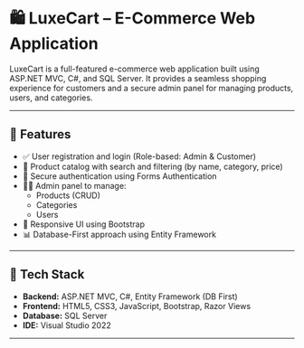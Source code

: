 # 🛍️ LuxeCart – E-Commerce Web Application

LuxeCart is a full-featured e-commerce web application built using ASP.NET MVC, C#, and SQL Server. It provides a seamless shopping experience for customers and a secure admin panel for managing products, users, and categories.

---

## 🚀 Features

- ✅ User registration and login (Role-based: Admin & Customer)
- 🛒 Product catalog with search and filtering (by name, category, price)
- 🔐 Secure authentication using Forms Authentication
- 🧑‍💼 Admin panel to manage:
  - Products (CRUD)
  - Categories
  - Users
- 📱 Responsive UI using Bootstrap
- 📊 Database-First approach using Entity Framework

---

## 🧱 Tech Stack

- **Backend:** ASP.NET MVC, C#, Entity Framework (DB First)
- **Frontend:** HTML5, CSS3, JavaScript, Bootstrap, Razor Views
- **Database:** SQL Server
- **IDE:** Visual Studio 2022

---

